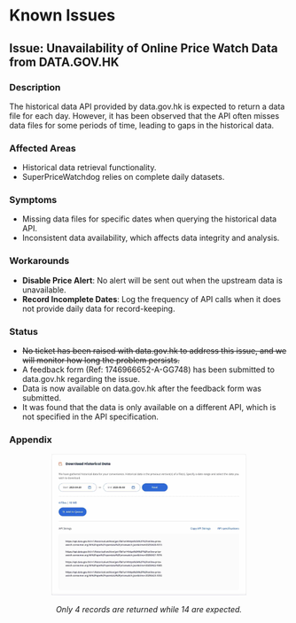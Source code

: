 # Known Issues

## Issue: Unavailability of Online Price Watch Data from DATA.GOV.HK
### Description
The historical data API provided by data.gov.hk is expected to return a data file for each day. However, it has been observed that the API often misses data files for some periods of time, leading to gaps in the historical data.
### Affected Areas
- Historical data retrieval functionality.
- SuperPriceWatchdog relies on complete daily datasets.
### Symptoms
- Missing data files for specific dates when querying the historical data API.
- Inconsistent data availability, which affects data integrity and analysis.
### Workarounds
- **Disable Price Alert**: No alert will be sent out when the upstream data is unavailable.
- **Record Incomplete Dates**: Log the frequency of API calls when it does not provide daily data for record-keeping.
### Status
- ~~No ticket has been raised with data.gov.hk to address this issue, and we will monitor how long the problem persists.~~
- A feedback form (Ref: 1746966652-A-GG748) has been submitted to data.gov.hk regarding the issue.
- Data is now available on data.gov.hk after the feedback form was submitted.
- It was found that the data is only available on a different API, which is not specified in the API specification.
### Appendix
<div align="center">
  <a href="https://youtu.be/93j2xe2Y0KM?si=YGZBWeZyacA2L8s-&t=30"><img src="./imgs/issue_opw.png" width="70%"></a>
  <p><i>Only 4 records are returned while 14 are expected.</i></p>
</div>
